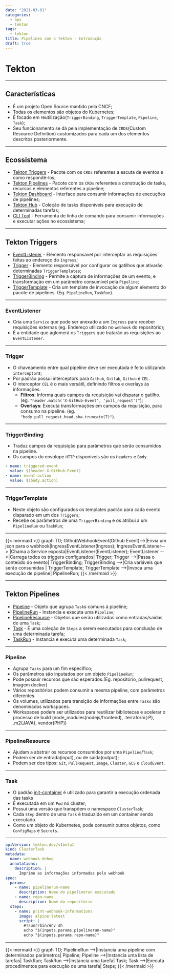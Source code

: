 ```yaml
---
date: "2021-03-01"
categories:
  - ops
  - tekton
tags:
  - tekton
title: Pipelines com o Tekton - Introdução
draft: true
---
```


# Tekton

---

## Características

- É um projeto Open Source mantido pela CNCF;
- Todas os elementos são objetos do Kubernetes;
- É focado em reutilização(`TriggerBinding`, `TriggerTemplate`, `Pipeline`, `Task`);
- Seu funcionamento se dá pela implementação de `CRD`s(Custom Resource Definition) customizados para cada um dos elementos descritos posteriormente.

---

## Ecossistema

- [Tekton Triggers](https://tekton.dev/docs/triggers/) - Pacote com os `CRDs` referentes a escuta de eventos e como respondê-los;
- [Tekton Pipelines](https://tekton.dev/docs/pipelines/) - Pacote com os `CRDs` referentes a construção de tasks, recursos e elementos referentes a pipeline;
- [Tekton Dashboard](https://tekton.dev/docs/dashboard/) - Interface para consumir informações de execuções de pipelines;
- [Tekton Hub](https://hub-preview.tekton.dev/) - Coleção de tasks disponíveis para execução de determinadas tarefas;
- [CLI Tool](https://tekton.dev/docs/cli/) - Ferramenta de linha de comando para consumir informações e executar ações no ecossistema;

---

## Tekton Triggers

- [EventListener](https://tekton.dev/docs/triggers/eventlisteners/) - Elemento responsável por interceptar as requisições feitas ao endereço do `Ingress`;
- [Trigger](https://tekton.dev/docs/triggers/triggers/) - Elemento responsável por configurar os gatilhos que ativarão determinadas `TriggerTemplate`s;
- [TriggerBinding](https://tekton.dev/docs/triggers/triggerbindings/) - Permite a captura de informações de um evento, e transformação em um parâmetro consumível pela `Pipeline`;
- [TriggerTemplate](https://tekton.dev/docs/triggers/triggertemplates/) - Cria um template de invocação de algum elemento do pacote de pipelines. (Eg. `PipelineRun`, `TaskRun`).

---

### EventListener

- Cria uma `Service` que pode ser anexado a um `Ingress` para receber requisições externas (eg. Endereço utilizado no `webhook` do repositório);
- É a entidade que aglomerá os `Trigger`s que tratarão as requisições ao `EventListener`.

---

### Trigger

- O chaveamento entre qual pipeline deve ser executada é feito utilizando `interceptor`s;
- Por padrão possui interceptors para `Github`, `Gitlab`, `Github` e `CEL`.
- O interceptor `CEL` é o mais versátil, definindo filtros e overlays às informações.
  - **Filtros**: Informa quais campos da requisição vai disparar o gatilho. (eg. `"header.match('X-GitHub-Event', 'pull_request')"`);
  - **Overlays**: Executa transformações em campos da requisição, para consumo na pipeline. (eg. `"body.pull_request.head.sha.truncate(7)"`).

---

### TriggerBinding

- Traduz campos da requisição para parâmetros que serão consumidos na pipeline.
- Os campos do envolope `HTTP` disponíveis são os `Headers` e `Body`.

```yaml
- name: triggered-event
  value: $(header.X-Github-Event)
- name: event-action
  value: $(body.action)
```

---

### TriggerTemplate

- Neste objeto são configurados os templates padrão para cada evento disparado em um dos `Triggers`;
- Recebe os parâmetros de uma `TriggerBinding` e os atribui a um `PipelineRun` ou `TaskRun`;

---

{{< mermaid >}}
graph TD;
    GithubWebhookEvent(Github Event)-->|Envia um json para o webhook|IngressEventListener(Ingress);
    IngressEventListener-->
|Chama a Service exposta|EventListener(EventListener);
    EventListener -->|Carrega todos os triggers configurados| Trigger;
    Trigger -->|Passa o conteúdo do evento| TriggerBinding;
    TriggerBinding -->|Cria variáveis que serão consumidas | TriggerTemplate;
    TriggerTemplate -->|Invoca uma execução de pipeline| PipelineRun;
{{< /mermaid >}}

---

## Tekton Pipelines

- [Pipeline](https://tekton.dev/docs/pipelines/pipelines/) - Objeto que agrupa `Task`s comuns à pipeline;
- [PipelineRun](https://tekton.dev/docs/pipelines/pipelineruns/) - Instancia e executa uma `Pipeline`;
- [PipelineResource](https://tekton.dev/docs/pipelines/resources/) - Objetos que serão utilizados como entradas/saídas de uma `Task`;
- [Task](https://tekton.dev/docs/pipelines/tasks/) - É uma coleção de `Steps` a serem executados para conclusão de uma determinada tarefa;
- [TaskRun](https://tekton.dev/docs/pipelines/taskruns/) - Instancia e executa uma determinada `Task`;

---

### Pipeline

- Agrupa `Tasks` para um fim específico;
- Os parâmetros são inputados por um objeto `PipelineRun`;
- Pode possuir recursos que são esperados.(Eg. repositório, pullrequest, imagem docker)
- Vários repositórios podem consumir a mesma pipeline, com parâmetros diferentes.
- Os volumes, utilizados para transição de informações entre `Tasks` são denominados workspaces.
- Workspaces podem ser utilizados para reutilizar bibliotecas e acelerar o processo de build (node_modules(nodejs/frontend), .terraform(:P), .m2(JAVA), vendor(PHP))

---

### PipelineResource

- Ajudam a abstrair os recursos consumidos por uma `Pipeline`/`Task`;
- Podem ser de entrada(input), ou de saída(output);
- Podem ser dos tipos: `Git`, `PullRequest`, `Image`, `Cluster`, `GCS` e `CloudEvent`.

---

### Task

- O padrão [init-container](https://www.magalix.com/blog/kubernetes-patterns-the-init-container-pattern) é utilizado para garantir a execução ordenada das tasks
- É executada em um `Pod` no cluster;
- Possui uma versão que transpõem o namespace `ClusterTask`;
- Cada `Step` dentro de uma `Task` é traduzido em um container sendo executado.
- Como um objeto do Kubernetes, pode consumir outros objetos, como `ConfigMaps` e `Secrets`.

---

```yaml
apiVersion: tekton.dev/v1beta1
kind: ClusterTask
metadata:
  name: webhook-debug
  annotations:
    description: |
      Imprime as informações informadas pelo webhook
spec:
  params:
    - name: pipelinerun-name
      description: Nome do pipelinerun executado
    - name: repo-name
      description: Nome do repositório
  steps:
    - name: print-webhook-informations
      image: alpine:latest
      script: |
        #!/usr/bin/env sh
        echo "$(inputs.params.pipelinerun-name)"
        echo "$(inputs.params.repo-name)"
```

---

{{< mermaid >}}
graph TD;
    PipelineRun -->|Instancia uma pipeline com determinados parâmetros| Pipeline;
    Pipeline -->|Instancia uma lista de tarefas| TaskRun;
    TaskRun -->|Instancia uma tarefa| Task;
    Task -->|Executa procedimentos para execução de uma tarefa| Steps;
{{< /mermaid >}}
